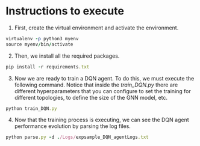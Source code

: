 # Instructions to execute

1. First, create the virtual environment and activate the environment.
```ruby
virtualenv -p python3 myenv
source myenv/bin/activate
```

2. Then, we install all the required packages.
```ruby
pip install -r requirements.txt
```

3. Now we are ready to train a DQN agent. To do this, we must execute the following command. Notice that inside the *train_DQN.py* there are different hyperparameters that you can configure to set the training for different topologies, to define the size of the GNN model, etc.
```ruby
python train_DQN.py
```

4. Now that the training process is executing, we can see the DQN agent performance evolution by parsing the log files.
```ruby
python parse.py -d ./Logs/expsample_DQN_agentLogs.txt
```